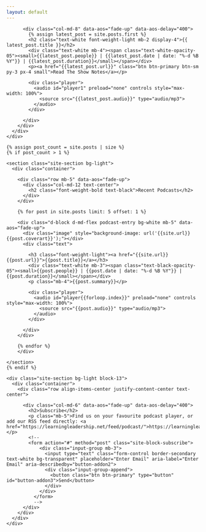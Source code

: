 ```yaml
---
layout: default
---
```

  <div class="site-wrap">
    <div class="site-blocks-cover overlay" style="background-image: url({{site.url}}/images/hero_bg_1.jpg);" data-aos="fade" data-stellar-background-ratio="0.5">
      <div class="container">
        <div class="row align-items-center justify-content-center text-center">

          <div class="col-md-8" data-aos="fade-up" data-aos-delay="400">
            {% assign latest_post = site.posts.first %}
            <h2 class="text-white font-weight-light mb-2 display-4">{{ latest_post.title }}</h2>
            <div class="text-white mb-4"><span class="text-white-opacity-05"><small>{{latest_post.people}} | {{latest_post.date | date: "%-d %B %Y"}} | {{latest_post.duration}}</small></span></div>
            <p><a href="{{latest_post.url}}" class="btn btn-primary btn-sm py-3 px-4 small">Read The Show Notes</a></p>

            <div class="player">
              <audio id="player1" preload="none" controls style="max-width: 100%">
                <source src="{{latest_post.audio}}" type="audio/mp3">
              </audio>
            </div>

          </div>
        </div>
      </div>
    </div>

    {% assign post_count = site.posts | size %}
    {% if post_count > 1 %}

    <section class="site-section bg-light">
      <div class="container">

        <div class="row mb-5" data-aos="fade-up">
          <div class="col-md-12 text-center">
            <h2 class="font-weight-bold text-black">Recent Podcasts</h2>
          </div>
        </div>

        {% for post in site.posts limit: 5 offset: 1 %}

        <div class="d-block d-md-flex podcast-entry bg-white mb-5" data-aos="fade-up">
          <div class="image" style="background-image: url('{{site.url}}{{post.coverart}}');"></div>
          <div class="text">

            <h3 class="font-weight-light"><a href="{{site.url}}{{post.url}}">{{post.title}}</a></h3>
            <div class="text-white mb-3"><span class="text-black-opacity-05"><small>{{post.people}} | {{post.date | date: "%-d %B %Y"}} | {{post.duration}}</small></span></div>
            <p class="mb-4">{{post.summary}}</p>

            <div class="player">
              <audio id="player{{forloop.index}}" preload="none" controls style="max-width: 100%">
                <source src="{{post.audio}}" type="audio/mp3">
              </audio>
            </div>

          </div>
        </div>

        {% endfor %}
        </div>
<!--
      <div class="container" data-aos="fade-up">
        <div class="row">
          <div class="col-md-12 text-center">
            <div class="site-block-27">
              <ul>
                <li><a href="#">&lt;</a></li>
                <li class="active"><span>1</span></li>
                <li><a href="#">2</a></li>
                <li><a href="#">3</a></li>
                <li><a href="#">4</a></li>
                <li><a href="#">5</a></li>
                <li><a href="#">&gt;</a></li>
              </ul>
            </div>
          </div>
        </div>
      </div>
-->
    </section>
    {% endif %}
<!--
    <section class="site-section">
      <div class="container" data-aos="fade-up">
        <div class="row mb-5">
          <div class="col-md-12 text-center">
            <h2 class="font-weight-bold text-black">Behind The Mic</h2>
          </div>
        </div>
        <div class="row">
          <div class="col-md-6 col-lg-4 mb-5 mb-lg-5">
            <div class="team-member">

              <img src="{{site.url}}/images/people/person_1.jpg" alt="Image" class="img-fluid">

              <div class="text">

                <h2 class="mb-2 font-weight-light h4">Megan Smith</h2>
                <span class="d-block mb-2 text-white-opacity-05">Creative Director</span>
                <p class="mb-4">Lorem ipsum dolor sit amet consectetur adipisicing elit ullam reprehenderit nemo.</p>
                <p>
                  <a href="#" class="text-white p-2"><span class="icon-facebook"></span></a>
                  <a href="#" class="text-white p-2"><span class="icon-twitter"></span></a>
                  <a href="#" class="text-white p-2"><span class="icon-linkedin"></span></a>
                </p>
              </div>

            </div>
          </div>

          <div class="col-md-6 col-lg-4 mb-5 mb-lg-5">
            <div class="team-member">

              <img src="{{site.url}}/images/people/person_2.jpg" alt="Image" class="img-fluid">

              <div class="text">

                <h2 class="mb-2 font-weight-light h4">Brooke Cagle</h2>
                <span class="d-block mb-2 text-white-opacity-05">Creative Director</span>
                <p class="mb-4">Lorem ipsum dolor sit amet consectetur adipisicing elit ullam reprehenderit nemo.</p>
                <p>
                  <a href="#" class="text-white p-2"><span class="icon-facebook"></span></a>
                  <a href="#" class="text-white p-2"><span class="icon-twitter"></span></a>
                  <a href="#" class="text-white p-2"><span class="icon-linkedin"></span></a>
                </p>
              </div>

            </div>
          </div>

          <div class="col-md-6 col-lg-4 mb-5 mb-lg-5">
            <div class="team-member">

              <img src="{{site.url}}/images/people/person_3.jpg" alt="Image" class="img-fluid">

              <div class="text">

                <h2 class="mb-2 font-weight-light h4">Philip Martin</h2>
                <span class="d-block mb-2 text-white-opacity-05">Creative Director</span>
                <p class="mb-4">Lorem ipsum dolor sit amet consectetur adipisicing elit ullam reprehenderit nemo.</p>
                <p>
                  <a href="#" class="text-white p-2"><span class="icon-facebook"></span></a>
                  <a href="#" class="text-white p-2"><span class="icon-twitter"></span></a>
                  <a href="#" class="text-white p-2"><span class="icon-linkedin"></span></a>
                </p>
              </div>

            </div>
          </div>

          <div class="col-md-6 col-lg-4 mb-5 mb-lg-5">
            <div class="team-member">

              <img src="{{site.url}}/images/people/person_4.jpg" alt="Image" class="img-fluid">

              <div class="text">

                <h2 class="mb-2 font-weight-light h4">Steven Ericson</h2>
                <span class="d-block mb-2 text-white-opacity-05">Creative Director</span>
                <p class="mb-4">Lorem ipsum dolor sit amet consectetur adipisicing elit ullam reprehenderit nemo.</p>
                <p>
                  <a href="#" class="text-white p-2"><span class="icon-facebook"></span></a>
                  <a href="#" class="text-white p-2"><span class="icon-twitter"></span></a>
                  <a href="#" class="text-white p-2"><span class="icon-linkedin"></span></a>
                </p>
              </div>

            </div>
          </div>

          <div class="col-md-6 col-lg-4 mb-5 mb-lg-5">
            <div class="team-member">

              <img src="{{site.url}}/images/people/person_5.jpg" alt="Image" class="img-fluid">

              <div class="text">

                <h2 class="mb-2 font-weight-light h4">Nathan Dumlao</h2>
                <span class="d-block mb-2 text-white-opacity-05">Creative Director</span>
                <p class="mb-4">Lorem ipsum dolor sit amet consectetur adipisicing elit ullam reprehenderit nemo.</p>
                <p>
                  <a href="#" class="text-white p-2"><span class="icon-facebook"></span></a>
                  <a href="#" class="text-white p-2"><span class="icon-twitter"></span></a>
                  <a href="#" class="text-white p-2"><span class="icon-linkedin"></span></a>
                </p>
              </div>

            </div>
          </div>

          <div class="col-md-6 col-lg-4 mb-5 mb-lg-5">
            <div class="team-member">

              <img src="{{site.url}}/images/people/person_6.jpg" alt="Image" class="img-fluid">

              <div class="text">

                <h2 class="mb-2 font-weight-light h4">Brooke Cagle</h2>
                <span class="d-block mb-2 text-white-opacity-05">Creative Director</span>
                <p class="mb-4">Lorem ipsum dolor sit amet consectetur adipisicing elit ullam reprehenderit nemo.</p>
                <p>
                  <a href="#" class="text-white p-2"><span class="icon-facebook"></span></a>
                  <a href="#" class="text-white p-2"><span class="icon-twitter"></span></a>
                  <a href="#" class="text-white p-2"><span class="icon-linkedin"></span></a>
                </p>
              </div>

            </div>
          </div>


        </div>
      </div>
    </section>

    <section class="site-section bg-light block-13">
      <div class="container">
        <div class="row mb-5">
          <div class="col-md-12 text-center">
            <h2 class="font-weight-bold text-black">Featured Guests</h2>
          </div>
        </div>
        <div class="nonloop-block-13 owl-carousel">

          <div class="text-center p-3 p-md-5 bg-white">
            <div class="mb-4">
              <img src="{{site.url}}/images/people/person_1.jpg" alt="Image" class="w-50 mx-auto img-fluid rounded-circle">
            </div>
            <div class="">
              <h3 class="font-weight-light h5">Megan Smith</h3>
              <p>Lorem ipsum dolor sit amet, consectetur adipisicing elit. Et, iusto. Aliquam illo, cum sed ea? Ducimus quos, ea?</p>
            </div>
          </div>

          <div class="text-center p-3 p-md-5 bg-white">
            <div class="mb-4">
              <img src="{{site.url}}/images/people/person_2.jpg" alt="Image" class="w-50 mx-auto img-fluid rounded-circle">
            </div>
            <div class="">
              <h3 class="font-weight-light h5">Brooke Cagle</h3>
              <p>Lorem ipsum dolor sit amet, consectetur adipisicing elit. Et, iusto. Aliquam illo, cum sed ea? Ducimus quos, ea?</p>
            </div>
          </div>

          <div class="text-center p-3 p-md-5 bg-white">
            <div class="mb-4">
              <img src="{{site.url}}/images/people/person_3.jpg" alt="Image" class="w-50 mx-auto img-fluid rounded-circle">
            </div>
            <div class="">
              <h3 class="font-weight-light h5">Philip Martin</h3>
              <p>Lorem ipsum dolor sit amet, consectetur adipisicing elit. Et, iusto. Aliquam illo, cum sed ea? Ducimus quos, ea?</p>
            </div>
          </div>

          <div class="text-center p-3 p-md-5 bg-white">
            <div class="mb-4">
              <img src="{{site.url}}/images/people/person_4.jpg" alt="Image" class="w-50 mx-auto img-fluid rounded-circle">
            </div>
            <div class="">
              <h3 class="font-weight-light h5">Steven Ericson</h3>
              <p>Lorem ipsum dolor sit amet, consectetur adipisicing elit. Et, iusto. Aliquam illo, cum sed ea? Ducimus quos, ea?</p>
            </div>
          </div>

          <div class="text-center p-3 p-md-5 bg-white">
            <div class="mb-4">
              <img src="{{site.url}}/images/people/person_5.jpg" alt="Image" class="w-50 mx-auto img-fluid rounded-circle">
            </div>
            <div class="">
              <h3 class="font-weight-light h5">Nathan Dumlao</h3>
              <p>Lorem ipsum dolor sit amet, consectetur adipisicing elit. Et, iusto. Aliquam illo, cum sed ea? Ducimus quos, ea?</p>
            </div>
          </div>

          <div class="text-center p-3 p-md-5 bg-white">
            <div class="mb-4">
              <img src="{{site.url}}/images/people/person_6.jpg" alt="Image" class="w-50 mx-auto img-fluid rounded-circle">
            </div>
            <div class="">
              <h3 class="font-weight-light h5">Brook Smith</h3>
              <p>Lorem ipsum dolor sit amet, consectetur adipisicing elit. Et, iusto. Aliquam illo, cum sed ea? Ducimus quos, ea?</p>
            </div>
          </div>

        </div>
      </div>
    </section>
-->

    <div class="site-section bg-light block-13">
      <div class="container">
        <div class="row align-items-center justify-content-center text-center">

          <div class="col-md-6" data-aos="fade-up" data-aos-delay="400">
            <h2>Subscribe</h2>
            <p class="mb-5">Find us on your favourite podcast player, or add our RSS feed directly: <a href="https://learningleadership.net/feed/podcast/">https://learningleadership.net/feed/podcast</a></p>
            <!--
            <form action="#" method="post" class="site-block-subscribe">
                <div class="input-group mb-3">
                  <input type="text" class="form-control border-secondary text-white bg-transparent" placeholder="Enter Email" aria-label="Enter Email" aria-describedby="button-addon2">
                  <div class="input-group-append">
                    <button class="btn btn-primary" type="button" id="button-addon3">Send</button>
                  </div>
                </div>
              </form>
              -->
          </div>
        </div>
      </div>
    </div>
